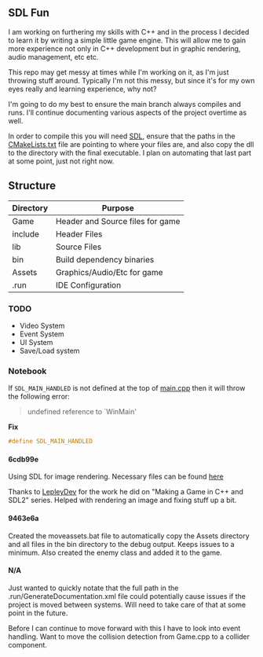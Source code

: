 ## SDL Fun


I am working on furthering my skills with C++ and in the process I decided to learn it by writing a simple little game engine.  This will allow me to gain more experience not only in C++ development but in graphic rendering, audio management, etc etc.  

This repo may get messy at times while I'm working on it, as I'm just throwing stuff around.  Typically I'm not this messy, but since it's for my own eyes really and learning experience, why not?

I'm going to do my best to ensure the main branch always compiles and runs.  I'll continue documenting various aspects of the project overtime as well.

In order to compile this you will need [SDL](https://github.com/libsdl-org/SDL/releases/tag/release-2.26.5), ensure that the paths in the [CMakeLists.txt](CMakeLists.txt) file are pointing to where your files are, and also copy the dll to the directory with the final executable.  I plan on automating that last part at some point, just not right now.


## Structure

|Directory|Purpose|
|---|---|
|Game|Header and Source files for game|
|include|Header Files|
|lib|Source Files|
|bin|Build dependency binaries|
|Assets|Graphics/Audio/Etc for game|
|.run|IDE Configuration|

### TODO

* Video System
* Event System
* UI System
* Save/Load system

### Notebook

If ```SDL_MAIN_HANDLED``` is not defined at the top of [main.cpp](main.cpp) then it will throw the following error:

>undefined reference to `WinMain'

**Fix**
```c++
#define SDL_MAIN_HANDLED
```

#### 6cdb99e
Using SDL for image rendering.  Necessary files can be found [here](https://github.com/libsdl-org/SDL_image/releases)

Thanks to [LepleyDev](https://www.youtube.com/@LepleyDev) for the work he did on "Making a Game in C++ and SDL2" series.  Helped with rendering an image and fixing stuff up a bit.

#### 9463e6a

Created the moveassets.bat file to automatically copy the Assets directory and all files in the bin directory to the debug output.  Keeps issues to a minimum.
Also created the enemy class and added it to the game.

#### N/A

Just wanted to quickly notate that the full path in the .run/GenerateDocumentation.xml file could potentially cause issues if the project is moved between systems.  Will need to take care of that at some point in the future.

Before I can continue to move forward with this I have to look into event handling.  Want to move the collision detection from Game.cpp to a collider component.